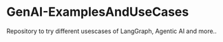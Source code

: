 # GenAI-ExamplesAndUseCases
Repository to try different usescases of LangGraph, Agentic AI and more..
